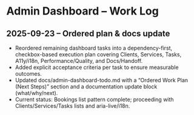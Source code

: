 # Admin Dashboard – Work Log

## 2025-09-23 – Ordered plan & docs update
- Reordered remaining dashboard tasks into a dependency-first, checkbox-based execution plan covering Clients, Services, Tasks, A11y/i18n, Performance/Quality, and Docs/Handoff.
- Added explicit acceptance criteria per task to ensure measurable outcomes.
- Updated docs/admin-dashboard-todo.md with a “Ordered Work Plan (Next Steps)” section and a documentation update block (what/why/next).
- Current status: Bookings list pattern complete; proceeding with Clients/Services/Tasks lists and aria-live/i18n.
